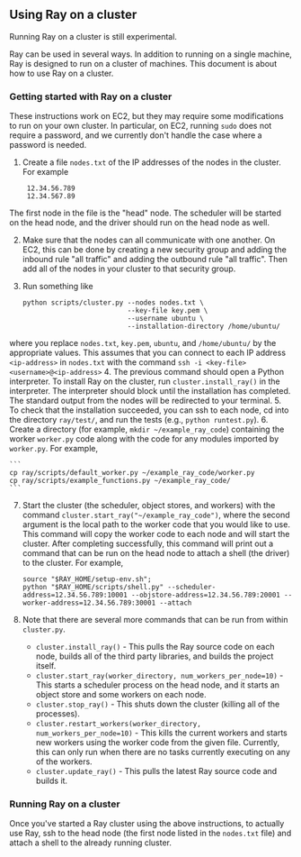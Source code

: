 ## Using Ray on a cluster

Running Ray on a cluster is still experimental.

Ray can be used in several ways. In addition to running on a single machine, Ray
is designed to run on a cluster of machines. This document is about how to use
Ray on a cluster.

### Getting started with Ray on a cluster

These instructions work on EC2, but they may require some modifications to run
on your own cluster. In particular, on EC2, running `sudo` does not require a
password, and we currently don't handle the case where a password is needed.

1. Create a file `nodes.txt` of the IP addresses of the nodes in the cluster.
For example

        12.34.56.789
        12.34.567.89
The first node in the file is the "head" node. The scheduler will be started on
the head node, and the driver should run on the head node as well.

2. Make sure that the nodes can all communicate with one another. On EC2, this
can be done by creating a new security group and adding the inbound rule "all
traffic" and adding the outbound rule "all traffic". Then add all of the nodes
in your cluster to that security group.

3. Run something like

    ```
    python scripts/cluster.py --nodes nodes.txt \
                              --key-file key.pem \
                              --username ubuntu \
                              --installation-directory /home/ubuntu/
    ```
where you replace `nodes.txt`, `key.pem`, `ubuntu`, and `/home/ubuntu/` by the
appropriate values. This assumes that you can connect to each IP address
`<ip-address>` in `nodes.txt` with the command
    ```
    ssh -i <key-file> <username>@<ip-address>
    ```
4. The previous command should open a Python interpreter. To install Ray on the
cluster, run `cluster.install_ray()` in the interpreter. The interpreter should
block until the installation has completed. The standard output from the nodes
will be redirected to your terminal.
5. To check that the installation succeeded, you can ssh to each node, cd into
the directory `ray/test/`, and run the tests (e.g., `python runtest.py`).
6. Create a directory (for example, `mkdir ~/example_ray_code`) containing the
worker `worker.py` code along with the code for any modules imported by
`worker.py`. For example,

    ```
    cp ray/scripts/default_worker.py ~/example_ray_code/worker.py
    cp ray/scripts/example_functions.py ~/example_ray_code/
    ```

7. Start the cluster (the scheduler, object stores, and workers) with the
command `cluster.start_ray("~/example_ray_code")`, where the second argument is
the local path to the worker code that you would like to use. This command will
copy the worker code to each node and will start the cluster. After completing
successfully, this command will print out a command that can be run on the head
node to attach a shell (the driver) to the cluster. For example,

    ```
    source "$RAY_HOME/setup-env.sh";
    python "$RAY_HOME/scripts/shell.py" --scheduler-address=12.34.56.789:10001 --objstore-address=12.34.56.789:20001 --worker-address=12.34.56.789:30001 --attach
    ```

8. Note that there are several more commands that can be run from within
`cluster.py`.

    - `cluster.install_ray()` - This pulls the Ray source code on each node,
      builds all of the third party libraries, and builds the project itself.
    - `cluster.start_ray(worker_directory, num_workers_per_node=10)` - This
      starts a scheduler process on the head node, and it starts an object store
      and some workers on each node.
    - `cluster.stop_ray()` - This shuts down the cluster (killing all of the
      processes).
    - `cluster.restart_workers(worker_directory, num_workers_per_node=10)` -
      This kills the current workers and starts new workers using the worker
      code from the given file. Currently, this can only run when there are no
      tasks currently executing on any of the workers.
    - `cluster.update_ray()` - This pulls the latest Ray source code and builds
      it.

### Running Ray on a cluster

Once you've started a Ray cluster using the above instructions, to actually use
Ray, ssh to the head node (the first node listed in the `nodes.txt` file) and
attach a shell to the already running cluster.
